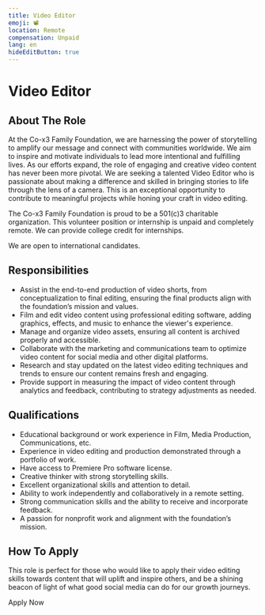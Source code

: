 ```yaml
---
title: Video Editor
emoji: 📽️
location: Remote
compensation: Unpaid
lang: en
hideEditButton: true
---
```


# Video Editor

## About The Role

At the Co-x3 Family Foundation, we are harnessing the power of storytelling to amplify our message and connect with communities worldwide. We aim to inspire and motivate individuals to lead more intentional and fulfilling lives. As our efforts expand, the role of engaging and creative video content has never been more pivotal. We are seeking a talented Video Editor who is passionate about making a difference and skilled in bringing stories to life through the lens of a camera. This is an exceptional opportunity to contribute to meaningful projects while honing your craft in video editing.

The Co-x3 Family Foundation is proud to be a 501(c)3 charitable organization. This volunteer position or internship is unpaid and completely remote. We can provide college credit for internships.

We are open to international candidates.

## Responsibilities

- Assist in the end-to-end production of video shorts, from conceptualization to final editing, ensuring the final products align with the foundation’s mission and values.
- Film and edit video content using professional editing software, adding graphics, effects, and music to enhance the viewer's experience.
- Manage and organize video assets, ensuring all content is archived properly and accessible.
- Collaborate with the marketing and communications team to optimize video content for social media and other digital platforms.
- Research and stay updated on the latest video editing techniques and trends to ensure our content remains fresh and engaging.
- Provide support in measuring the impact of video content through analytics and feedback, contributing to strategy adjustments as needed.

## Qualifications

- Educational background or work experience in Film, Media Production, Communications, etc.
- Experience in video editing and production demonstrated through a portfolio of work.
- Have access to Premiere Pro software license.
- Creative thinker with strong storytelling skills.
- Excellent organizational skills and attention to detail.
- Ability to work independently and collaboratively in a remote setting.
- Strong communication skills and the ability to receive and incorporate feedback.
- A passion for nonprofit work and alignment with the foundation’s mission.

## How To Apply

This role is perfect for those who would like to apply their video editing skills towards content that will uplift and inspire others, and be a shining beacon of light of what good social media can do for our growth journeys.

<ButtonLink to="https://ask.x3.family/collaborator-application?role=video-editor">Apply Now</ButtonLink>